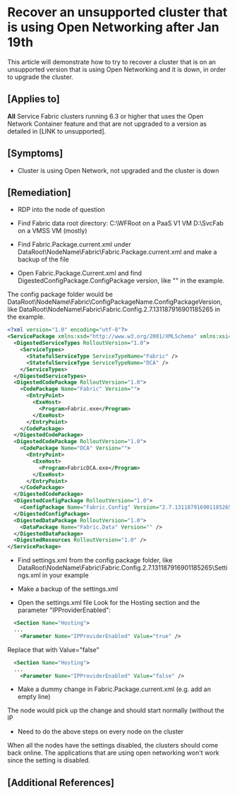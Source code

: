 # Recover an unsupported cluster that is using Open Networking after Jan 19th

This article will demonstrate how to try to recover a cluster that is on an unsupported version that is using Open Networking and it is down, in order to upgrade the cluster.

## [Applies to]

**All** Service Fabric clusters running 6.3 or higher that uses the Open Network Container feature and that are not upgraded to a version as detailed in [LINK to unsupported].

## [Symptoms]  

   * Cluster is using Open Network, not upgraded and the cluster is down

## [Remediation]

* RDP into the node of question
* Find Fabric data root directory: 
C:\WFRoot on a PaaS V1 VM 
D:\SvcFab on a VMSS VM (mostly) 

* Find Fabric.Package.current.xml under DataRoot\NodeName\Fabric\Fabric.Package.current.xml and make a backup of the file 
* Open Fabric.Package.Current.xml and find DigestedConfigPackage.ConfigPackage version, like "<ConfigPackage Name="Fabric.Config" Version="2.7.131187916901185265" />" in the example. 

The config package folder would be  DataRoot\NodeName\Fabric\ConfigPackageName.ConfigPackageVersion, like DataRoot\NodeName\Fabric\Fabric.Config.2.7.131187916901185265 in the example. 
 
```xml
<?xml version="1.0" encoding="utf-8"?> 
<ServicePackage xmlns:xsd="http://www.w3.org/2001/XMLSchema" xmlns:xsi="http://www.w3.org/2001/XMLSchema-instance" Name="Fabric" ManifestVersion="2.7" RolloutVersion="1.0" xmlns="http://schemas.microsoft.com/2011/01/fabric"> 
  <DigestedServiceTypes RolloutVersion="1.0"> 
    <ServiceTypes> 
      <StatefulServiceType ServiceTypeName="Fabric" /> 
      <StatefulServiceType ServiceTypeName="DCA" /> 
    </ServiceTypes> 
  </DigestedServiceTypes> 
  <DigestedCodePackage RolloutVersion="1.0"> 
    <CodePackage Name="Fabric" Version=""> 
      <EntryPoint> 
        <ExeHost> 
          <Program>Fabric.exe</Program> 
        </ExeHost> 
      </EntryPoint> 
    </CodePackage> 
  </DigestedCodePackage> 
  <DigestedCodePackage RolloutVersion="1.0"> 
    <CodePackage Name="DCA" Version=""> 
      <EntryPoint> 
        <ExeHost> 
          <Program>FabricDCA.exe</Program> 
        </ExeHost> 
      </EntryPoint> 
    </CodePackage> 
  </DigestedCodePackage> 
  <DigestedConfigPackage RolloutVersion="1.0"> 
    <ConfigPackage Name="Fabric.Config" Version="2.7.131187916901185265" /> 
  </DigestedConfigPackage> 
  <DigestedDataPackage RolloutVersion="1.0"> 
    <DataPackage Name="Fabric.Data" Version="" /> 
  </DigestedDataPackage> 
  <DigestedResources RolloutVersion="1.0" /> 
</ServicePackage> 
```

* Find settings.xml from the config package folder, like DataRoot\NodeName\Fabric\Fabric.Config.2.7.131187916901185265\Settings.xml in your example 

* Make a backup of the settings.xml
* Open the settings.xml file
Look for the Hosting section and the parameter "IPProviderEnabled":

```xml
  <Section Name="Hosting">
  ...
    <Parameter Name="IPProviderEnabled" Value="true" />
```

Replace that with Value="false"


```xml
  <Section Name="Hosting">
  ...
    <Parameter Name="IPProviderEnabled" Value="false" />
```

* Make a dummy change in Fabric.Package.current.xml (e.g. add an empty line) 

The node would pick up the change and should start normally (without the IP

* Need to do the above steps on every node on the cluster

When all the nodes have the settings disabled, the clusters should come back online. The applications that are using open networking won't work since the setting is disabled.

## [Additional References]

